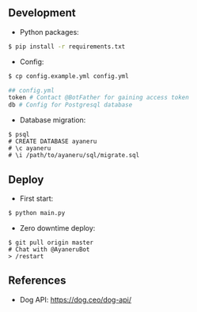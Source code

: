 ## Development

+ Python packages:
```sh
$ pip install -r requirements.txt
```

+ Config:
```sh
$ cp config.example.yml config.yml

## config.yml
token # Contact @BotFather for gaining access token
db # Config for Postgresql database
```

+ Database migration:
```
$ psql
# CREATE DATABASE ayaneru
# \c ayaneru
# \i /path/to/ayaneru/sql/migrate.sql
```


## Deploy

+ First start:

```sh
$ python main.py
```

+ Zero downtime deploy:
```
$ git pull origin master
# Chat with @AyaneruBot
> /restart
```


## References

+ Dog API: https://dog.ceo/dog-api/
